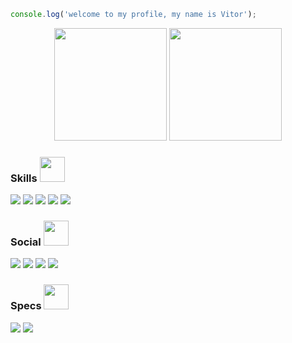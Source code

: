 ~~~javascript
console.log('welcome to my profile, my name is Vitor');
~~~

<div align="center">
  <img height="180em" src="https://github-readme-stats.vercel.app/api?username=vitor-hilario&show_icons=true&theme=synthwave&include_all_commits=true&count_private=true"/>
  <img height="180em" src="https://github-readme-stats.vercel.app/api/top-langs/?username=vitor-hilario&layout=compact&langs_count=7&theme=synthwave"/>
</div>

### Skills <img src="https://media4.giphy.com/media/tHIJYHQiklx6M/giphy.gif?cid=ecf05e47k5nthuykesrxtw6wbpblx0uxj7tyh093nz94tfd3&rid=giphy.gif&ct=s" width="40"> 

<div>
  <img src="https://img.shields.io/badge/JavaScript-323330?style=for-the-badge&logo=javascript&logoColor=F7DF1E">
  <img src="https://img.shields.io/badge/HTML5-E34F26?style=for-the-badge&logo=html5&logoColor=white">
  <img src="https://img.shields.io/badge/CSS3-1572B6?style=for-the-badge&logo=css3&logoColor=white">
  <img src="https://img.shields.io/badge/Arduino-00979D?style=for-the-badge&logo=Arduino&logoColor=white">
  <img src="https://img.shields.io/badge/Adobe%20Photoshop-31A8FF?style=for-the-badge&logo=Adobe%20Photoshop&logoColor=black">
<div>

### Social <img src="https://media0.giphy.com/media/mw3CHQLL7oPuu2iLu5/giphy.gif?cid=790b761108089425aceef78f0583b6cffdfb67d751cd8366&rid=giphy.gif&ct=s" width="40">
  
<div> 
  <img src="https://img.shields.io/badge/YouTube-FF0000?style=for-the-badge&logo=youtube&logoColor=white" target="_blank">
  <img src="https://img.shields.io/badge/-Instagram-%23E4405F?style=for-the-badge&logo=instagram&logoColor=white" target="_blank">
 	<img src="https://img.shields.io/badge/Steam-000000?style=for-the-badge&logo=steam&logoColor=white" target="_blank">
  <img src="https://img.shields.io/badge/Discord-7289DA?style=for-the-badge&logo=discord&logoColor=white" target="_blank">
</div>

### Specs <img src="https://media2.giphy.com/media/3s2O1gbk6JNRK/giphy.gif?cid=ecf05e473qwoqyqmxux2da501km02jgn6z2u8j7w2uhyhwau&rid=giphy.gif&ct=s" width="40">

<div>
  <img src="https://img.shields.io/badge/Intel-Core_i3_9th-0071C5?style=for-the-badge&logo=intel&logoColor=white"></a>
  <img src="https://img.shields.io/badge/AMD-Radeon_RX_5500XT-ED1C24?style=for-the-badge&logo=amd&logoColor=white"></a>
<div>
